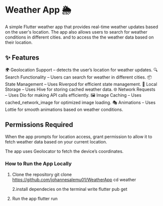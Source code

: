 # Weather App 🌦️

A simple Flutter weather app that provides real-time weather updates based on the user's location. The app also allows users to search for weather conditions in different cities. and to access the the weather data based on their location.

## ✨ Features

🌍 Geolocation Support – detects the user’s location for weather updates.
🔍 Search Functionality – Users can search for weather in different cities.
📦 State Management – Uses Riverpod for efficient state management.
💾 Local Storage – Uses Hive for storing cached weather data.
🌐 Network Requests – Uses Dio for making API calls efficiently.
🖼️ Image Caching – Uses cached_network_image for optimized image loading.
🎭 Animations – Uses Lottie for smooth animations based on weather conditions.

## Permissions Required

When the app prompts for location access, grant permission to allow it to fetch weather data based on your current location.

The app uses Geolocator to fetch the device’s coordinates.

### How to Run the App Locally

1. Clone the repository
   git clone https://github.com/johannesalemu01/WeatherApp
   cd weather

   2.install dependecies
   on the terminal write flutter pub get

2. Run the app
   flutter run
